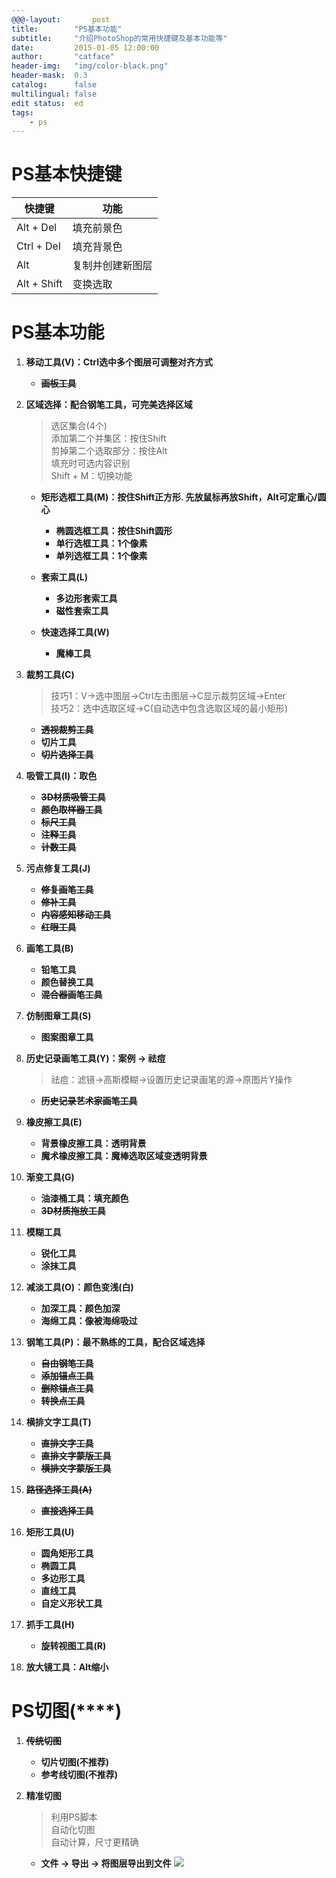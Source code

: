 ```yaml
---
@@@-layout:       post
title:        "PS基本功能"
subtitle:     "介绍PhotoShop的常用快捷键及基本功能等"
date:         2015-01-05 12:00:00
author:       "catface"
header-img:   "img/color-black.png"
header-mask:  0.3
catalog:      false
multilingual: false
edit status:  ed
tags:
    - ps
---
```


# PS基本快捷键

|快捷键|功能|
|--- |---|
|Alt + Del|填充前景色|
|Ctrl + Del|填充背景色|
|Alt|复制并创建新图层|
|Alt + Shift|变换选取|

# PS基本功能

1. **移动工具(V)：Ctrl选中多个图层可调整对齐方式**
	- **<s> 画板工具</s>**

2. **区域选择：配合钢笔工具，可完美选择区域**

	>选区集合(4个)
    ><br>添加第二个并集区：按住Shift
    ><br>剪掉第二个选取部分：按住Alt
    ><br>填充时可选内容识别
    ><br>Shift + M：切换功能

	- **矩形选框工具(M)：按住Shift正方形. 先放鼠标再放Shift，Alt可定重心/圆心**
		- **椭圆选框工具：按住Shift圆形**
		- **单行选框工具：1个像素**
		- **单列选框工具：1个像素**
	
	- **套索工具(L)**
		- **多边形套索工具**
		- **磁性套索工具**

	- **快速选择工具(W)**
		- **魔棒工具**

3. **裁剪工具(C)**

	>技巧1：V->选中图层->Ctrl左击图层->C显示裁剪区域->Enter
	><br>技巧2：选中选取区域->C(自动选中包含选取区域的最小矩形)
	
	- **<s>透视裁剪工具</s>**
	- **切片工具**
	- **<s>切片选择工具</s>**

4. **吸管工具(I)：取色**
	- **<s>3D材质吸管工具</s>**
	- **<s>颜色取样器工具</s>**
	- **<s>标尺工具</s>**
	- **<s>注释工具</s>**
	- **<s>计数工具</s>**

5. **污点修复工具(J)**
	- **<s>修复画笔工具</s>**
	- **<s>修补工具</s>**
	- **<s>内容感知移动工具</s>**
	- **<s>红眼工具</s>**

6. **画笔工具(B)**
	- **铅笔工具**
	- **颜色替换工具**
	- **<s>混合器画笔工具</s>**

7. **仿制图章工具(S)**
	- **图案图章工具**

8. **历史记录画笔工具(Y)：案例 -> 祛痘**

	>祛痘：滤镜->高斯模糊->设置历史记录画笔的源->原图片Y操作
	
	- **<s>历史记录艺术家画笔工具</s>**

9. **橡皮擦工具(E)**
	- **背景橡皮擦工具：透明背景**
	- **魔术橡皮擦工具：魔棒选取区域变透明背景**

10. **渐变工具(G)**
	- **油漆桶工具：填充颜色**
	- **<s>3D材质拖放工具</s>**

11. **模糊工具**
	- **锐化工具**
	- **涂抹工具**

12. **减淡工具(O)：颜色变浅(白)**
	- **加深工具：颜色加深**
	- **海绵工具：像被海绵吸过**

13. **钢笔工具(P)：最不熟练的工具，配合区域选择**
	- **<s>自由钢笔工具</s>**
	- **<s>添加锚点工具</s>**
	- **<s>删除锚点工具</s>**
	- **<s>转换点工具</s>**

14. **横排文字工具(T)**
	- **<s>直排文字工具</s>**
	- **<s>直排文字蒙版工具</s>**
	- **<s>横排文字蒙版工具</s>**

15. **<s>路径选择工具(A)</s>**
	- **<s>直接选择工具</s>**

16. **矩形工具(U)**
	- **圆角矩形工具**
	- **椭圆工具**
	- **多边形工具**
	- **直线工具**
	- **自定义形状工具**

17. **抓手工具(H)**
	- **旋转视图工具(R)**

18. **放大镜工具：Alt缩小**

# PS切图(\*\*\*\*)

1. **<s>传统切图</s>**
	- **切片切图(不推荐)**
	- **参考线切图(不推荐)**

2. **精准切图**

	>利用PS脚本
    ><br>自动化切图
    ><br>自动计算，尺寸更精确

	- **文件 -> 导出 -> 将图层导出到文件**
	    ![](http://img.blog.csdn.net/20160526173746222)

